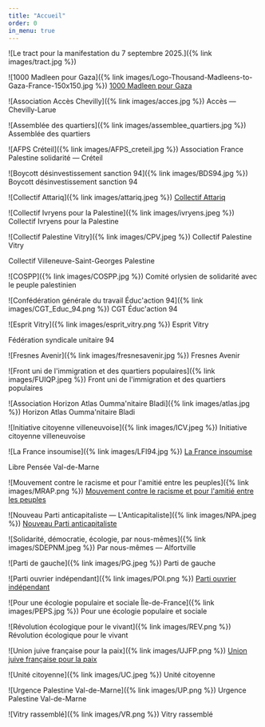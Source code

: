 ```yaml
---
title: "Accueil"
order: 0
in_menu: true
---
```

![Le tract pour la manifestation du 7 septembre 2025.]({% link images/tract.jpg %})

![1000 Madleen pour Gaza]({% link images/Logo-Thousand-Madleens-to-Gaza-France-150x150.jpg %}) [1000 Madleen pour Gaza](https://obu75.github.io/marche-unitaire-94-pour-gaza/1000%20madleen%20to%20gaza.html)

![Association Accès Chevilly]({% link images/acces.jpg %}) Accès — Chevilly-Larue

![Assemblée des quartiers]({% link images/assemblee_quartiers.jpg %}) Assemblée des quartiers

![AFPS Créteil]({% link images/AFPS_creteil.jpg %}) Association France Palestine solidarité — Créteil

![Boycott désinvestissement sanction 94]({% link images/BDS94.jpg %}) Boycott désinvestissement sanction 94

![Collectif Attariq]({% link images/attariq.jpeg %}) [Collectif Attariq](https://collectif-attariq.net/wp/appel-a-marcher-pour-la-palestine-le-6-et-contre-la-macronie-le-10/)

![Collectif Ivryens pour la Palestine]({% link images/ivryens.jpeg %}) Collectif Ivryens pour la Palestine

![Collectif Palestine Vitry]({% link images/CPV.jpeg %}) Collectif Palestine Vitry

Collectif Villeneuve-Saint-Georges Palestine

![COSPP]({% link images/COSPP.jpg %}) Comité orlysien de solidarité avec le peuple palestinien

![Confédération générale du travail Éduc'action 94]({% link images/CGT_Educ_94.png %}) CGT Éduc'action 94

![Esprit Vitry]({% link images/esprit_vitry.png %}) Esprit Vitry

Fédération syndicale unitaire 94

![Fresnes Avenir]({% link images/fresnesavenir.jpg %}) Fresnes Avenir

![Front uni de l'immigration et des quartiers populaires]({% link images/FUIQP.jpeg %}) Front uni de l'immigration et des quartiers populaires

![Association Horizon Atlas Oumma'nitaire Bladi]({% link images/atlas.jpg %}) Horizon Atlas Oumma'nitaire Bladi

![Initiative citoyenne villeneuvoise]({% link images/ICV.jpeg %}) Initiative citoyenne villeneuvoise

![La France insoumise]({% link images/LFI94.jpg %}) [La France insoumise](https://obu75.github.io/marche-unitaire-94-pour-gaza/la%20france%20insoumise%2094.html)

Libre Pensée Val-de-Marne

![Mouvement contre le racisme et pour l'amitié entre les peuples]({% link images/MRAP.png %}) [Mouvement contre le racisme et pour l'amitié entre les peuples](https://obu75.github.io/marche-unitaire-94-pour-gaza/mrap.html)

![Nouveau Parti anticapitaliste — L'Anticapitaliste]({% link images/NPA.jpeg %}) [Nouveau Parti anticapitaliste](https://www.instagram.com/p/DOHIcl2DB3P/)

![Solidarité, démocratie, écologie, par nous-mêmes]({% link images/SDEPNM.jpeg %}) Par nous-mêmes — Alfortville

![Parti de gauche]({% link images/PG.jpeg %}) Parti de gauche

![Parti ouvrier indépendant]({% link images/POI.png %}) [Parti ouvrier indépendant](https://obu75.github.io/marche-unitaire-94-pour-gaza/poi.html)

![Pour une écologie populaire et sociale Île-de-France]({% link images/PEPS.jpg %}) Pour une écologie populaire et sociale

![Révolution écologique pour le vivant]({% link images/REV.png %}) Révolution écologique pour le vivant

![Union juive française pour la paix]({% link images/UJFP.png %}) [Union juive française pour la paix](https://obu75.github.io/marche-unitaire-94-pour-gaza/ujfp.html)

![Unité citoyenne]({% link images/UC.jpeg %}) Unité citoyenne

![Urgence Palestine Val-de-Marne]({% link images/UP.png %}) Urgence Palestine Val-de-Marne

![Vitry rassemblé]({% link images/VR.png %}) Vitry rassemblé
